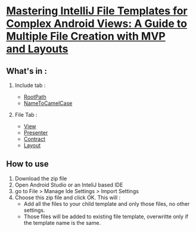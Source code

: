 # [Mastering IntelliJ File Templates for Complex Android Views: A Guide to Multiple File Creation with MVP and Layouts](https://medium.com/@piconemarc/mastering-intellij-file-templates-for-complex-android-views-a-guide-to-multiple-file-creation-with-968b4c82b9f4)

## What's in : 

1. Include tab :
    - [RootPath](https://gist.github.com/marcpicone/54f2ab28e53b6e35e36e93ab45befa36)
    - [NameToCamelCase](https://gist.github.com/marcpicone/30c8b402196ec8d358cc75de86835a44)
    
2. File Tab :
    - [View](https://gist.github.com/marcpicone/faf331b55d8c4817b1003a02c5c58073)
    - [Presenter](https://gist.github.com/marcpicone/f6ce5f53984d2d9e1d828484e7df6b3e)
    - [Contract](https://gist.github.com/marcpicone/d8fff9a58597d09315e7b97727600921)
    - [Layout](https://gist.github.com/marcpicone/09a96959afc4701302ee5a5e302794c3)
    
## How to use

1. Download the zip file
2. Open Android Studio or an InteliJ based IDE
3. go to File > Manage Ide Settings > Import Settings
4. Choose this zip file and click OK. This will :
    - Add all the files to your child template and only those files, no other settings.
    - Those files will be added to existing file template, overwritte only if the template name is the same.
